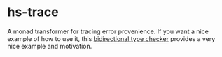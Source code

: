 hs-trace
========

A monad transformer for tracing error provenience. If you want a nice example of how to use it, this [bidirectional type checker](https://github.com/jonsterling/itt-bidirectional/blob/master/src/TT/Judgement/Bidirectional.hs) provides a very nice example and motivation.
